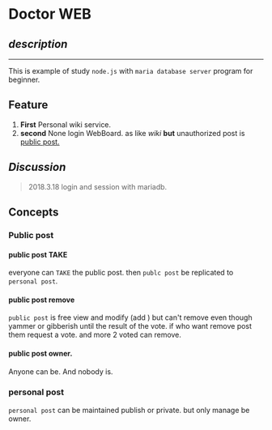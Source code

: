 # **Doctor WEB**

## *description*
---
This is example of study `node.js` with `maria database server` program for beginner.

## Feature
 1. **First**
    Personal wiki service.
 2. **second**
    None login WebBoard.
    as like *wiki* **but** unauthorized post is [public post.](#public-post) 

## *Discussion*
> 2018.3.18 login and session with mariadb.

## Concepts
### **Public post**
#### public post TAKE
  everyone can `TAKE` the public post. then `publc post` be replicated to `personal post`.
#### public post remove
  `public post` is free view and modify (add ) but can't remove even though yammer or gibberish until the result of the vote. if who want remove post them request a vote. and more 2 voted can remove. 
#### public post owner.
  Anyone can be. And nobody is.
### personal post
   `personal post` can be maintained publish or private. but only manage be owner.
